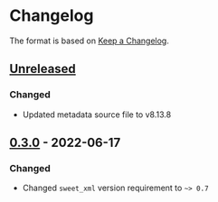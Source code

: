 # Changelog

The format is based on [Keep a Changelog](https://keepachangelog.com/en/1.0.0/).

## [Unreleased]

### Changed

- Updated metadata source file to v8.13.8

## [0.3.0] - 2022-06-17

### Changed

- Changed `sweet_xml` version requirement to `~> 0.7`

[unreleased]: https://github.com/ex-phone-number/ex_phone_number/compare/v0.3.0...HEAD
[0.3.0]: https://github.com/ex-phone-number/ex_phone_number/compare/v0.2.1...v0.3.0

